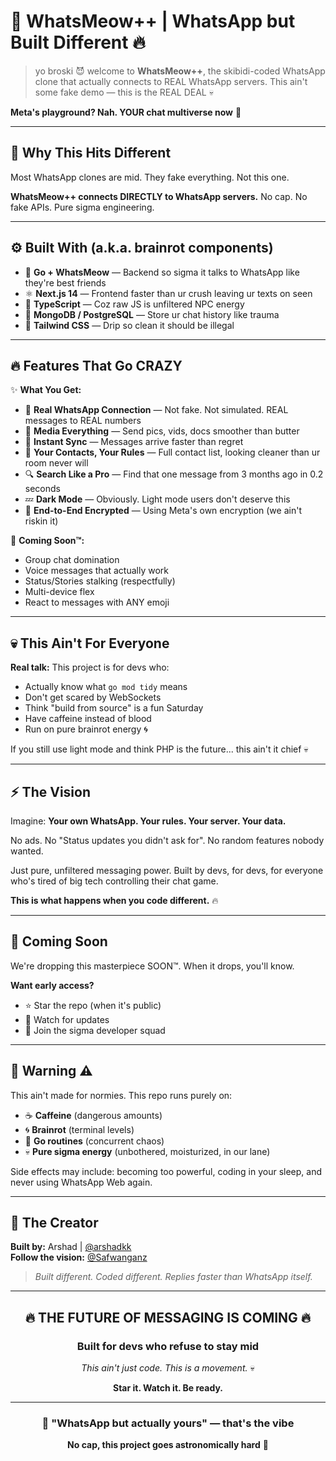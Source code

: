 # 🧩 WhatsMeow++ | WhatsApp but Built Different 🔥

> yo broski 😈 welcome to **WhatsMeow++**, the skibidi-coded WhatsApp clone that actually connects to REAL WhatsApp servers. This ain't some fake demo — this is the REAL DEAL 💀

**Meta's playground? Nah. YOUR chat multiverse now** 💬

---

## 🌟 Why This Hits Different

Most WhatsApp clones are mid. They fake everything. Not this one.

**WhatsMeow++ connects DIRECTLY to WhatsApp servers.** No cap. No fake APIs. Pure sigma engineering.

---

## ⚙️ Built With (a.k.a. brainrot components)

- 🐹 **Go + WhatsMeow** — Backend so sigma it talks to WhatsApp like they're best friends
- ⚛️ **Next.js 14** — Frontend faster than ur crush leaving ur texts on seen
- 🧠 **TypeScript** — Coz raw JS is unfiltered NPC energy
- 💾 **MongoDB / PostgreSQL** — Store ur chat history like trauma
- 🎨 **Tailwind CSS** — Drip so clean it should be illegal

---

## 🔥 Features That Go CRAZY

✨ **What You Get:**
- 💬 **Real WhatsApp Connection** — Not fake. Not simulated. REAL messages to REAL numbers
- 📸 **Media Everything** — Send pics, vids, docs smoother than butter
- 🔔 **Instant Sync** — Messages arrive faster than regret
- 👤 **Your Contacts, Your Rules** — Full contact list, looking cleaner than ur room never will
- 🔍 **Search Like a Pro** — Find that one message from 3 months ago in 0.2 seconds
- 💤 **Dark Mode** — Obviously. Light mode users don't deserve this
- 🔐 **End-to-End Encrypted** — Using Meta's own encryption (we ain't riskin it)

🚧 **Coming Soon™:**
- Group chat domination
- Voice messages that actually work
- Status/Stories stalking (respectfully)
- Multi-device flex
- React to messages with ANY emoji

---

## 💀 This Ain't For Everyone

**Real talk:** This project is for devs who:
- Actually know what `go mod tidy` means
- Don't get scared by WebSockets
- Think "build from source" is a fun Saturday
- Have caffeine instead of blood
- Run on pure brainrot energy 🌀

If you still use light mode and think PHP is the future... this ain't it chief 💀

---

## ⚡ The Vision

Imagine: **Your own WhatsApp. Your rules. Your server. Your data.**

No ads. No "Status updates you didn't ask for". No random features nobody wanted.

Just pure, unfiltered messaging power. Built by devs, for devs, for everyone who's tired of big tech controlling their chat game.

**This is what happens when you code different.** 🔥

---

## 🎯 Coming Soon

We're dropping this masterpiece SOON™. When it drops, you'll know.

**Want early access?** 
- ⭐ Star the repo (when it's public)
- 👀 Watch for updates
- 💬 Join the sigma developer squad

---

## 🚨 Warning ⚠️

This ain't made for normies. This repo runs purely on:
- ☕ **Caffeine** (dangerous amounts)
- 🌀 **Brainrot** (terminal levels)
- 🐹 **Go routines** (concurrent chaos)
- 💀 **Pure sigma energy** (unbothered, moisturized, in our lane)

Side effects may include: becoming too powerful, coding in your sleep, and never using WhatsApp Web again.

---

## 👑 The Creator

**Built by:** Arshad | [@arshadkk](https://github.com/arshadkk)  
**Follow the vision:** [@Safwanganz](https://github.com/Safwanganz)

> *Built different. Coded different. Replies faster than WhatsApp itself.*

---

<div align="center">

## 🔥 THE FUTURE OF MESSAGING IS COMING 🔥

### Built for devs who refuse to stay mid

*This ain't just code. This is a movement.* 💀

**Star it. Watch it. Be ready.**

</div>

---

<div align="center">

### 💬 "WhatsApp but actually yours" — that's the vibe

**No cap, this project goes astronomically hard** 🚀

</div>